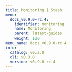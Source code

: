 ```yaml
---
title: Monitoring | Stash
menu:
  docs_v0.9.0-rc.4:
    identifier: monitoring
    name: Monitoring
    parent: latest-guides
    weight: 100
menu_name: docs_v0.9.0-rc.4
info:
  catalog: v0.2.0
  cli: v0.3.0
  version: v0.9.0-rc.4
---
```


